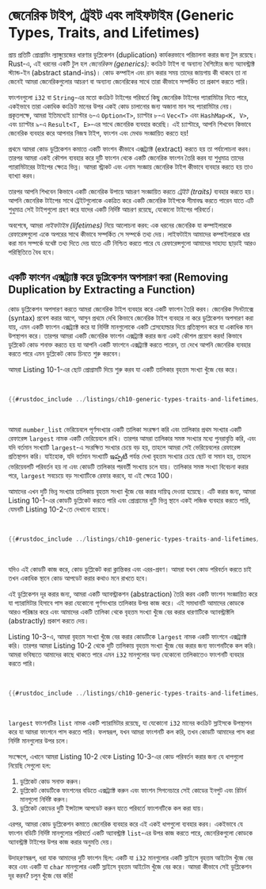 # জেনেরিক টাইপ, ট্রেইট এবং লাইফটাইম (Generic Types, Traits, and Lifetimes)

প্রায় প্রতিটি প্রোগ্রামিং ল্যাঙ্গুয়েজের ধারণার ডুপ্লিকেশন (duplication) কার্যকরভাবে পরিচালনা করার জন্য টুল রয়েছে। Rust-এ, এই ধরনের একটি টুল হল *জেনেরিকস (generics)*: কংক্রিট টাইপ বা অন্যান্য বৈশিষ্ট্যের জন্য অ্যাবস্ট্রাক্ট স্ট্যান্ড-ইন (abstract stand-ins)। কোড কম্পাইল এবং রান করার সময় তাদের জায়গায় কী থাকবে তা না জেনেই আমরা জেনেরিকগুলোর আচরণ বা অন্যান্য জেনেরিকের সাথে তারা কীভাবে সম্পর্কিত তা প্রকাশ করতে পারি।

ফাংশনগুলো `i32` বা `String`-এর মতো কংক্রিট টাইপের পরিবর্তে কিছু জেনেরিক টাইপের প্যারামিটার নিতে পারে, একইভাবে তারা একাধিক কংক্রিট মানের উপর একই কোড চালানোর জন্য অজানা মান সহ প্যারামিটার নেয়। প্রকৃতপক্ষে, আমরা ইতিমধ্যেই চ্যাপ্টার ৬-এ `Option<T>`, চ্যাপ্টার ৮-এ `Vec<T>` এবং `HashMap<K, V>`, এবং চ্যাপ্টার ৯-এ `Result<T, E>`-এর সাথে জেনেরিক ব্যবহার করেছি। এই চ্যাপ্টারে, আপনি শিখবেন কিভাবে জেনেরিক ব্যবহার করে আপনার নিজস্ব টাইপ, ফাংশন এবং মেথড সংজ্ঞায়িত করতে হয়!

প্রথমে আমরা কোড ডুপ্লিকেশন কমাতে একটি ফাংশন কীভাবে এক্সট্র্যাক্ট (extract) করতে হয় তা পর্যালোচনা করব। তারপর আমরা একই কৌশল ব্যবহার করে দুটি ফাংশন থেকে একটি জেনেরিক ফাংশন তৈরি করব যা শুধুমাত্র তাদের প্যারামিটারের টাইপের ক্ষেত্রে ভিন্ন। আমরা স্ট্রাকট এবং এনাম সংজ্ঞায় জেনেরিক টাইপ কীভাবে ব্যবহার করতে হয় তাও ব্যাখ্যা করব।

তারপর আপনি শিখবেন কিভাবে একটি জেনেরিক উপায়ে আচরণ সংজ্ঞায়িত করতে *ট্রেইট (traits)* ব্যবহার করতে হয়। আপনি জেনেরিক টাইপের সাথে ট্রেইটগুলোকে একত্রিত করে একটি জেনেরিক টাইপকে সীমাবদ্ধ করতে পারেন যাতে এটি শুধুমাত্র সেই টাইপগুলো গ্রহণ করে যাদের একটি নির্দিষ্ট আচরণ রয়েছে, যেকোনো টাইপের পরিবর্তে।

অবশেষে, আমরা *লাইফটাইম (lifetimes)* নিয়ে আলোচনা করব: এক ধরনের জেনেরিক যা কম্পাইলারকে রেফারেন্সগুলো একে অপরের সাথে কীভাবে সম্পর্কিত সে সম্পর্কে তথ্য দেয়। লাইফটাইম আমাদের কম্পাইলারকে ধার করা মান সম্পর্কে যথেষ্ট তথ্য দিতে দেয় যাতে এটি নিশ্চিত করতে পারে যে রেফারেন্সগুলো আমাদের সাহায্য ছাড়াই আরও পরিস্থিতিতে বৈধ হবে।

## একটি ফাংশন এক্সট্র্যাক্ট করে ডুপ্লিকেশন অপসারণ করা (Removing Duplication by Extracting a Function)

কোড ডুপ্লিকেশন অপসারণ করতে আমরা জেনেরিক টাইপ ব্যবহার করে একটি ফাংশন তৈরি করব। জেনেরিক সিনট্যাক্সে (syntax) প্রবেশ করার আগে, আসুন প্রথমে দেখি কিভাবে জেনেরিক টাইপ ব্যবহার না করে ডুপ্লিকেশন অপসারণ করা যায়, এমন একটি ফাংশন এক্সট্র্যাক্ট করে যা নির্দিষ্ট মানগুলোকে একটি প্লেসহোল্ডার দিয়ে প্রতিস্থাপন করে যা একাধিক মান উপস্থাপন করে। তারপর আমরা একটি জেনেরিক ফাংশন এক্সট্র্যাক্ট করার জন্য একই কৌশল প্রয়োগ করব! কিভাবে ডুপ্লিকেট কোড শনাক্ত করতে হয় যা আপনি একটি ফাংশনে এক্সট্র্যাক্ট করতে পারেন, তা দেখে আপনি জেনেরিক ব্যবহার করতে পারে এমন ডুপ্লিকেট কোড চিনতে শুরু করবেন।

আমরা Listing 10-1-এর ছোট প্রোগ্রামটি দিয়ে শুরু করব যা একটি তালিকার বৃহত্তম সংখ্যা খুঁজে বের করে।

<Listing number="10-1" file-name="src/main.rs" caption="সংখ্যার তালিকায় বৃহত্তম সংখ্যা খোঁজা">

```rust
{{#rustdoc_include ../listings/ch10-generic-types-traits-and-lifetimes/listing-10-01/src/main.rs:here}}
```

</Listing>

আমরা `number_list` ভেরিয়েবলে পূর্ণসংখ্যার একটি তালিকা সংরক্ষণ করি এবং তালিকার প্রথম সংখ্যার একটি রেফারেন্স `largest` নামক একটি ভেরিয়েবলে রাখি। তারপর আমরা তালিকার সমস্ত সংখ্যার মধ্যে পুনরাবৃত্তি করি, এবং যদি বর্তমান সংখ্যাটি `largest`-এ সংরক্ষিত সংখ্যার চেয়ে বড় হয়, তাহলে আমরা সেই ভেরিয়েবলের রেফারেন্স প্রতিস্থাপন করি। যাইহোক, যদি বর্তমান সংখ্যাটি ఇప్పటి পর্যন্ত দেখা বৃহত্তম সংখ্যার চেয়ে ছোট বা সমান হয়, তাহলে ভেরিয়েবলটি পরিবর্তন হয় না এবং কোডটি তালিকার পরবর্তী সংখ্যায় চলে যায়। তালিকার সমস্ত সংখ্যা বিবেচনা করার পরে, `largest` সবচেয়ে বড় সংখ্যাটিকে রেফার করবে, যা এই ক্ষেত্রে 100।

আমাদের এখন দুটি ভিন্ন সংখ্যার তালিকায় বৃহত্তম সংখ্যা খুঁজে বের করার দায়িত্ব দেওয়া হয়েছে। এটি করার জন্য, আমরা Listing 10-1-এর কোডটি ডুপ্লিকেট করতে পারি এবং প্রোগ্রামের দুটি ভিন্ন স্থানে একই লজিক ব্যবহার করতে পারি, যেমনটি Listing 10-2-তে দেখানো হয়েছে।

<Listing number="10-2" file-name="src/main.rs" caption="সংখ্যার *দুটি* তালিকার বৃহত্তম সংখ্যা খুঁজে বের করার কোড">

```rust
{{#rustdoc_include ../listings/ch10-generic-types-traits-and-lifetimes/listing-10-02/src/main.rs}}
```

</Listing>

যদিও এই কোডটি কাজ করে, কোড ডুপ্লিকেট করা ক্লান্তিকর এবং এরর-প্রবণ। আমরা যখন কোড পরিবর্তন করতে চাই তখন একাধিক স্থানে কোড আপডেট করার কথাও মনে রাখতে হবে।

এই ডুপ্লিকেশন দূর করার জন্য, আমরা একটি অ্যাবস্ট্রাকশন (abstraction) তৈরি করব একটি ফাংশন সংজ্ঞায়িত করে যা প্যারামিটার হিসাবে পাস করা যেকোনো পূর্ণসংখ্যার তালিকার উপর কাজ করে। এই সমাধানটি আমাদের কোডকে আরও পরিষ্কার করে এবং আমাদের একটি তালিকা থেকে বৃহত্তম সংখ্যা খুঁজে বের করার ধারণাটিকে অ্যাবস্ট্রাক্টলি (abstractly) প্রকাশ করতে দেয়।

Listing 10-3-এ, আমরা বৃহত্তম সংখ্যা খুঁজে বের করার কোডটিকে `largest` নামক একটি ফাংশনে এক্সট্র্যাক্ট করি। তারপর আমরা Listing 10-2 থেকে দুটি তালিকায় বৃহত্তম সংখ্যা খুঁজে বের করার জন্য ফাংশনটিকে কল করি। আমরা ভবিষ্যতে আমাদের কাছে থাকতে পারে এমন `i32` মানগুলোর অন্য যেকোনো তালিকাতেও ফাংশনটি ব্যবহার করতে পারি।

<Listing number="10-3" file-name="src/main.rs" caption="দুটি তালিকায় বৃহত্তম সংখ্যা খুঁজে বের করার জন্য অ্যাবস্ট্রাক্টেড কোড">

```rust
{{#rustdoc_include ../listings/ch10-generic-types-traits-and-lifetimes/listing-10-03/src/main.rs:here}}
```

</Listing>

`largest` ফাংশনটির `list` নামক একটি প্যারামিটার রয়েছে, যা যেকোনো `i32` মানের কংক্রিট স্লাইসকে উপস্থাপন করে যা আমরা ফাংশনে পাস করতে পারি। ফলস্বরূপ, যখন আমরা ফাংশনটি কল করি, তখন কোডটি আমাদের পাস করা নির্দিষ্ট মানগুলোর উপর চলে।

সংক্ষেপে, এখানে আমরা Listing 10-2 থেকে Listing 10-3-এর কোড পরিবর্তন করার জন্য যে ধাপগুলো নিয়েছি সেগুলো হল:

1.  ডুপ্লিকেট কোড সনাক্ত করুন।
2.  ডুপ্লিকেট কোডটিকে ফাংশনের বডিতে এক্সট্র্যাক্ট করুন এবং ফাংশন সিগনেচারে সেই কোডের ইনপুট এবং রিটার্ন মানগুলো নির্দিষ্ট করুন।
3.  ডুপ্লিকেট কোডের দুটি ইন্সট্যান্স আপডেট করুন যাতে পরিবর্তে ফাংশনটিকে কল করা যায়।

এরপর, আমরা কোড ডুপ্লিকেশন কমাতে জেনেরিক ব্যবহার করে এই একই ধাপগুলো ব্যবহার করব। একইভাবে যে ফাংশন বডিটি নির্দিষ্ট মানগুলোর পরিবর্তে একটি অ্যাবস্ট্রাক্ট `list`-এর উপর কাজ করতে পারে, জেনেরিকগুলো কোডকে অ্যাবস্ট্রাক্ট টাইপের উপর কাজ করার অনুমতি দেয়।

উদাহরণস্বরূপ, ধরা যাক আমাদের দুটি ফাংশন ছিল: একটি যা `i32` মানগুলোর একটি স্লাইসে বৃহত্তম আইটেম খুঁজে বের করে এবং একটি যা `char` মানগুলোর একটি স্লাইসে বৃহত্তম আইটেম খুঁজে বের করে। আমরা কীভাবে সেই ডুপ্লিকেশন দূর করব? চলুন খুঁজে বের করি!
